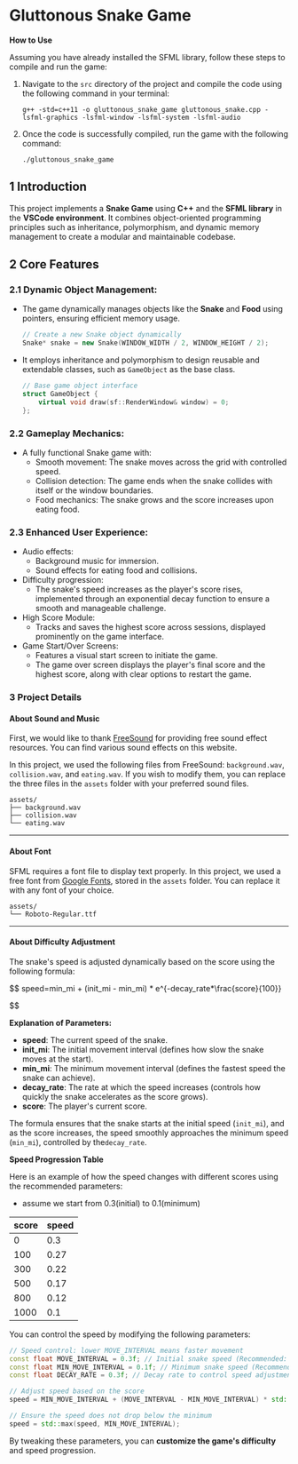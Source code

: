 # Gluttonous Snake Game

**How to Use**

Assuming you have already installed the SFML library, follow these steps to compile and run the game:

1. Navigate to the `src` directory of the project and compile the code using the following command in your terminal:

   ```shell
   g++ -std=c++11 -o gluttonous_snake_game gluttonous_snake.cpp -lsfml-graphics -lsfml-window -lsfml-system -lsfml-audio
   ```
2. Once the code is successfully compiled, run the game with the following command:

   ```shell
   ./gluttonous_snake_game
   ```

## 1 Introduction

This project implements a **Snake Game** using **C++** and the **SFML library** in the **VSCode environment**. It combines object-oriented programming principles such as inheritance, polymorphism, and dynamic memory management to create a modular and maintainable codebase.

## 2 Core Features

### 2.1 Dynamic Object Management:

- The game dynamically manages objects like the **Snake** and **Food** using
  pointers, ensuring efficient memory usage.
  ```cpp
  // Create a new Snake object dynamically 
  Snake* snake = new Snake(WINDOW_WIDTH / 2, WINDOW_HEIGHT / 2);
  ```
- It employs inheritance and polymorphism to design reusable and extendable
  classes, such as `GameObject` as the base class.
  ```c++
  // Base game object interface
  struct GameObject {
      virtual void draw(sf::RenderWindow& window) = 0;
  };
  ```

### 2.2 Gameplay Mechanics:

- A fully functional Snake game with:
  - Smooth movement: The snake moves across the grid with controlled speed.
  - Collision detection: The game ends when the snake collides with itself or the window boundaries.
  - Food mechanics: The snake grows and the score increases upon eating food.

### 2.3 Enhanced User Experience:

- Audio effects:
  - Background music for immersion.
  - Sound effects for eating food and collisions.
- Difficulty progression:
  - The snake's speed increases as the player's score rises, implemented through an exponential decay function to ensure a smooth and manageable challenge.
- High Score Module:
  - Tracks and saves the highest score across sessions, displayed prominently on the game interface.
- Game Start/Over Screens:
  - Features a visual start screen to initiate the game.
  - The game over screen displays the player's final score and the highest score, along with clear options to restart the game.

### 3 Project Details

#### About Sound and Music

First, we would like to thank [FreeSound](https://freesound.org) for providing free sound effect resources. You can find various sound effects on this website.

In this project, we used the following files from FreeSound: `background.wav`, `collision.wav`, and `eating.wav`.
If you wish to modify them, you can replace the three files in the `assets` folder with your preferred sound files.

```shell
assets/
├── background.wav
├── collision.wav
└── eating.wav
```

---

#### About Font

SFML requires a font file to display text properly. In this project, we used a free font from [Google Fonts](https://fonts.google.com), stored in the `assets` folder.
You can replace it with any font of your choice.

```shell
assets/
└── Roboto-Regular.ttf
```

---

#### About Difficulty Adjustment

The snake's speed is adjusted dynamically based on the score using the following formula:

$$
speed=min\_mi + (init\_mi -  min\_mi) * e^{-decay\_rate*\frac{score}{100}}

$$

**Explanation of Parameters:**

- **speed**: The current speed of the snake.
- **init_mi**: The initial movement interval (defines how slow the snake moves at the start).
- **min_mi**: The minimum movement interval (defines the fastest speed the snake can achieve).
- **decay_rate**: The rate at which the speed increases (controls how quickly the snake accelerates as the score grows).
- **score**: The player's current score.

The formula ensures that the snake starts at the initial speed (`init_mi`), and as the score increases, the speed smoothly approaches the minimum speed (`min_mi`), controlled by the`decay_rate`.

**Speed Progression Table**

Here is an example of how the speed changes with different scores using the recommended parameters:

- assume we start from 0.3(initial) to 0.1(minimum)


| **score** | **speed** |
| ----------- | ----------- |
| 0         | 0.3       |
| 100       | 0.27      |
| 300       | 0.22      |
| 500       | 0.17      |
| 800       | 0.12      |
| 1000      | 0.1       |

You can control the speed by modifying the following parameters:

```cpp
// Speed control: lower MOVE_INTERVAL means faster movement
const float MOVE_INTERVAL = 0.3f; // Initial snake speed (Recommended: 0.2~0.3)
const float MIN_MOVE_INTERVAL = 0.1f; // Minimum snake speed (Recommended: 0.1)
const float DECAY_RATE = 0.3f; // Decay rate to control speed adjustment (Recommended: 0.2~0.4)

// Adjust speed based on the score
speed = MIN_MOVE_INTERVAL + (MOVE_INTERVAL - MIN_MOVE_INTERVAL) * std::exp(-DECAY_RATE * (score / 100));

// Ensure the speed does not drop below the minimum
speed = std::max(speed, MIN_MOVE_INTERVAL);
```

By tweaking these parameters, you can **customize the game's difficulty** and speed progression.
